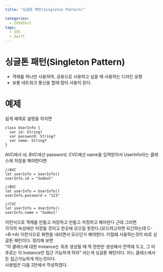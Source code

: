 ```yaml
---
title: "싱글톤 패턴(Singleton Pattern)"

categories:
  - IOSUIkit
tags:
  - IOS
  - Swift
---
```


# 싱글톤 패턴(Singleton Pattern)
- 객체를 하나만 사용하여, 공용으로 사용하고 싶을 때 사용하는 디자인 유형
- 보통 네트워크 통신을 할때 많이 사용이 된다.  

# 예제
쉽게 예제로 설명을 하자면  
~~~
class UserInfo {
  var id: String?
  var password: String?
  var name: String?
}
~~~
AVC에서 id, BVC에선 password, CVC에선 name을 입력받아서
UserInfo라는 클래스에 저장을 해야한다면  
~~~
//AVC
let userInfo = UserInfo()
userInfo.id = "Sodeul"
~~~

~~~
//BVC
let userInfo = UserInfo()
userInfo.password = "123"
~~~
~~~
//CVC
let userInfo = UserInfo()
userInfo.name = "Sodeul"
~~~
이런식으로 객체를 만들고 저장하고 만들고 저정하고 해야한다 근데 그러면  
각각의 속성에만 저장될 것이고 한곳에 모으질 못한다.(모으려고하면 되긴하는데 C->B->A) 이런식으로 화면을 내리면서 모으던가 해야한다. 이럴떄 사용하는것이 바로 싱글톤 패턴이다. 정리해 보면  
 "이 클래스에 대한 Instance는 최초 생성될 때 딱 한번만 생성해서 전역에 두고,
그 이후로는 이 Instance만 접근 가능하게 하자" 라는게 싱글톤 패턴이다.
어느 클래스에서든 접근가능하게 하는것이다.  
사용법은 다음 2탄에서 작성하겠다.  